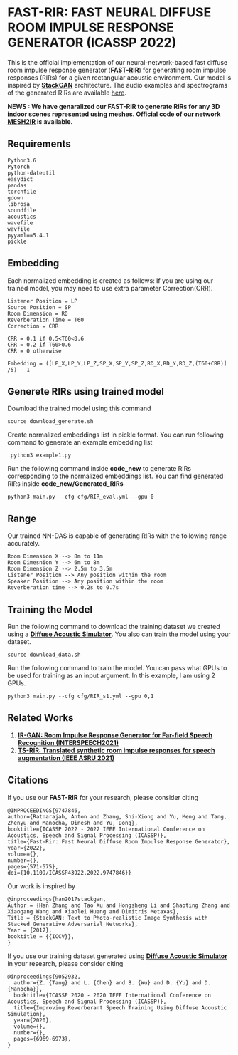 # FAST-RIR: FAST NEURAL DIFFUSE ROOM IMPULSE RESPONSE GENERATOR (ICASSP 2022)
This is the official implementation of our neural-network-based  fast  diffuse  room  impulse  response  generator ([**FAST-RIR**](https://arxiv.org/pdf/2110.04057.pdf))  for  generating  room impulse responses (RIRs) for a given rectangular acoustic environment. Our model is inspired by [**StackGAN**](https://github.com/hanzhanggit/StackGAN-Pytorch) architecture. The audio examples and spectrograms of the generated RIRs are available [here](https://anton-jeran.github.io/FRIR/).

**NEWS : We have genaralized our FAST-RIR to generate RIRs for any 3D indoor scenes represented using meshes. Official code of our network [**MESH2IR**](https://anton-jeran.github.io/M2IR/) is available.**

## Requirements

```
Python3.6
Pytorch
python-dateutil
easydict
pandas
torchfile
gdown
librosa
soundfile
acoustics
wavefile
wavfile
pyyaml==5.4.1
pickle
```


## Embedding

Each normalized embedding is created as follows: If you are using our trained model, you may need to use extra parameter Correction(CRR).

```
Listener Position = LP
Source Position = SP
Room Dimension = RD
Reverberation Time = T60
Correction = CRR

CRR = 0.1 if 0.5<T60<0.6
CRR = 0.2 if T60>0.6
CRR = 0 otherwise

Embedding = ([LP_X,LP_Y,LP_Z,SP_X,SP_Y,SP_Z,RD_X,RD_Y,RD_Z,(T60+CRR)] /5) - 1
```


## Generete RIRs using trained model

Download the trained model using this command

```
source download_generate.sh
```

Create normalized embeddings list in pickle format. You can run following command to generate an example embedding list
```
 python3 example1.py
```

Run the following command inside **code_new** to generate RIRs corresponding to the normalized embeddings list. You can find generated RIRs inside **code_new/Generated_RIRs**

```
python3 main.py --cfg cfg/RIR_eval.yml --gpu 0
```

## Range

Our trained NN-DAS is capable of generating RIRs with the following range accurately.
```
Room Dimension X --> 8m to 11m
Room Dimesnion Y --> 6m to 8m
Room Dimension Z --> 2.5m to 3.5m
Listener Position --> Any position within the room
Speaker Position --> Any position within the room
Reverberation time --> 0.2s to 0.7s
```

## Training the Model

Run the following command to download the training dataset we created using a [**Diffuse Acoustic Simulator**](https://github.com/GAMMA-UMD/pygsound). You also can train the model using your dataset.

```
source download_data.sh
```

Run the following command to train the model. You can pass what GPUs to be used for training as an input argument. In this example, I am using 2 GPUs.

```
python3 main.py --cfg cfg/RIR_s1.yml --gpu 0,1
```


## Related Works
1) [**IR-GAN: Room Impulse Response Generator for Far-field Speech Recognition (INTERSPEECH2021)**](https://github.com/anton-jeran/IR-GAN)
2) [**TS-RIR: Translated synthetic room impulse responses for speech augmentation (IEEE ASRU 2021)**](https://github.com/GAMMA-UMD/TS-RIR)


## Citations
If you use our **FAST-RIR** for your research, please consider citing

```
@INPROCEEDINGS{9747846, 
author={Ratnarajah, Anton and Zhang, Shi-Xiong and Yu, Meng and Tang, Zhenyu and Manocha, Dinesh and Yu, Dong}, 
booktitle={ICASSP 2022 - 2022 IEEE International Conference on Acoustics, Speech and Signal Processing (ICASSP)},
title={Fast-Rir: Fast Neural Diffuse Room Impulse Response Generator},
year={2022}, 
volume={},
number={},
pages={571-575},
doi={10.1109/ICASSP43922.2022.9747846}}
```

Our work is inspired by
```
@inproceedings{han2017stackgan,
Author = {Han Zhang and Tao Xu and Hongsheng Li and Shaoting Zhang and Xiaogang Wang and Xiaolei Huang and Dimitris Metaxas},
Title = {StackGAN: Text to Photo-realistic Image Synthesis with Stacked Generative Adversarial Networks},
Year = {2017},
booktitle = {{ICCV}},
}
```

If you use our training dataset generated using [**Diffuse Acoustic Simulator**](https://github.com/GAMMA-UMD/pygsound) in your research, please consider citing
```
@inproceedings{9052932,
  author={Z. {Tang} and L. {Chen} and B. {Wu} and D. {Yu} and D. {Manocha}},  
  booktitle={ICASSP 2020 - 2020 IEEE International Conference on Acoustics, Speech and Signal Processing (ICASSP)},  
  title={Improving Reverberant Speech Training Using Diffuse Acoustic Simulation},   
  year={2020},  
  volume={},  
  number={},  
  pages={6969-6973},
}
```

